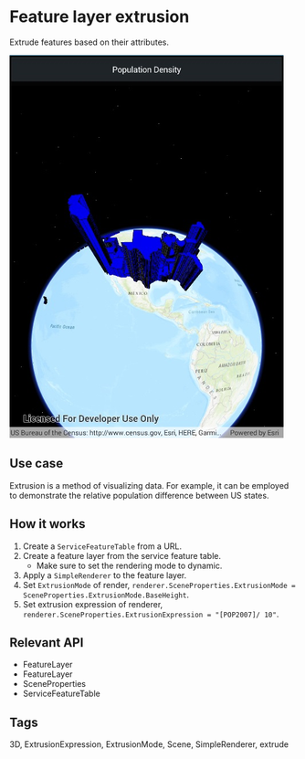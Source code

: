 # Feature layer extrusion

Extrude features based on their attributes.

![screenshot](FeatureLayerExtrusion.jpg)

## Use case

Extrusion is a method of visualizing data. For example, it can be employed to demonstrate
the relative population difference between US states.
## How it works

1. Create a `ServiceFeatureTable` from a URL.
2. Create a feature layer from the service feature table.
    * Make sure to set the rendering mode to dynamic.
3. Apply a `SimpleRenderer` to the feature layer.
4. Set `ExtrusionMode` of render, `renderer.SceneProperties.ExtrusionMode = SceneProperties.ExtrusionMode.BaseHeight`.
5. Set extrusion expression of renderer, `renderer.SceneProperties.ExtrusionExpression = "[POP2007]/ 10"`.

## Relevant API

* FeatureLayer
* FeatureLayer
* SceneProperties
* ServiceFeatureTable

## Tags

3D, ExtrusionExpression, ExtrusionMode, Scene, SimpleRenderer, extrude
